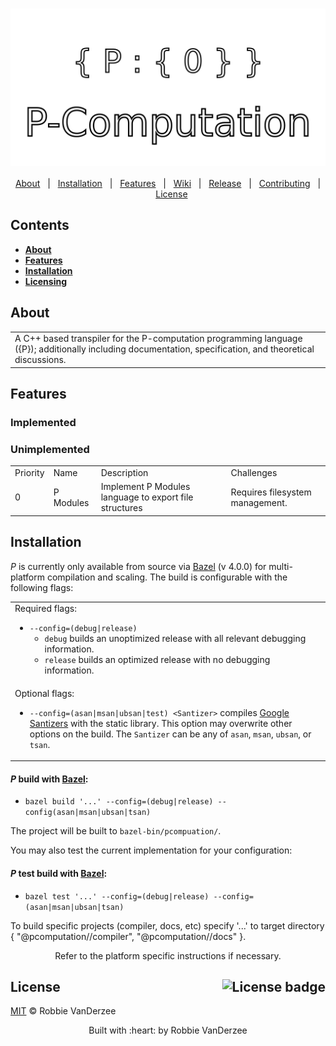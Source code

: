<h1 align="center">
<div align="center">
  <img src="./assets/images/logo/combined-social.svg" align="center" alt="P-Computation Logo"/>
</div>
</h1>

<div align="center">

[About](#About)&nbsp;&nbsp;&nbsp;|&nbsp;&nbsp;&nbsp;[Installation](#Installation-)&nbsp;&nbsp;&nbsp;|&nbsp;&nbsp;&nbsp;[Features](#Features)&nbsp;&nbsp;&nbsp;|&nbsp;&nbsp;&nbsp;[Wiki][wiki]&nbsp;&nbsp;&nbsp;|&nbsp;&nbsp;&nbsp;[Release][release]&nbsp;&nbsp;&nbsp;|&nbsp;&nbsp;&nbsp;[Contributing](CONTRIBUTING.md)&nbsp;&nbsp;&nbsp;|&nbsp;&nbsp;&nbsp;[License](LICENSE)
</div>

## Contents

* [**About**](#About)
* [**Features**](#Features)
* [**Installation**](#Installation-)
* [**Licensing**](#License-)

## About

<table>
<tr>
<td>
  A C++ based transpiler for the P-computation programming language ({P}); additionally including documentation, specification, and theoretical discussions.
</td>
</tr>
</table>

## Features

### Implemented

### Unimplemented

<table>
   <tr>
      <td>
         Priority
      </td>
      <td>
         Name
      </td>
      <td>
         Description
      </td>
      <td>
         Challenges
      </td>
   </tr>
   <tr>
      <td>
         0
      </td>
      <td>
         P Modules
      </td>
      <td>
         Implement P Modules language to export file structures
      </td>
      <td>
         Requires filesystem management.
      </td>
   </tr>
</table>

## Installation

*P* is currently only available from source via [Bazel][bazel-build] (v 4.0.0) for multi-platform compilation and scaling. The build is configurable with the following flags:

<table>
<tr>
<td>
  Required flags:

  - `--config=(debug|release)`
      - `debug` builds an unoptimized release with all relevant debugging information.
      - `release` builds an optimized release with no debugging information.
  
</td>
</tr>
<tr>
<td>
  Optional flags:

  - `--config=(asan|msan|ubsan|test) <Santizer>` compiles [Google Santizers][santizers] with the static library. This option may overwrite other options on the build. The `Santizer` can be any of `asan`, `msan`, `ubsan`, or `tsan`.

</td>
</tr>
</table>

#### *P* **build** with [Bazel][bazel-build]:

- `bazel build '...' --config=(debug|release) --config(asan|msan|ubsan|tsan)`

The project will be built to `bazel-bin/pcompuation/`.

You may also test the current implementation for your configuration:

#### *P* **test** build with [Bazel][bazel-build]:

- `bazel test '...' --config=(debug|release) --config=(asan|msan|ubsan|tsan)`

To build specific projects (compiler, docs, etc) specify '...' to target directory { "@pcomputation//compiler", "@pcomputation//docs" }.

<div align="center">Refer to the platform specific instructions if necessary.</div>

## License <img src="https://img.shields.io/github/license/robbie-vanderzee/andromeda?color=blue&style=for-the-badge" align="right" alt="License badge"/>

[MIT](LICENSE) © Robbie VanDerzee

<div align="center">
  Built with :heart: by Robbie VanDerzee
</div>

<!--
Website References
-->
[bazel-build]:https://github.com/bazelbuild/bazel
[buildkite]:https://buildkite.com/Andromeda
[santizers]:https://github.com/google/sanitizers

<!--
Wiki references
-->

<!--
Link References
-->
[release]:https://github.com/robbie-vanderzee/pcompuation/releases/ "Latest Release (external link) ➶"
[wiki]:https://github.com/robbie-vanderzee/pcompuation/wiki "Wiki (external link) ➶"


[badge-license]:https://img.shields.io/github/license/robbie-vanderzee/pcompuation?color=blue&style=for-the-badge
[badge-stars]:https://img.shields.io/github/stars/robbie-vanderzee/pcomputation?style=for-the-badge
[badge-archlinux]:https://img.shields.io/badge/-Archlinux-blue?style=for-the-badge&logo=arch-linux&logoColor=white